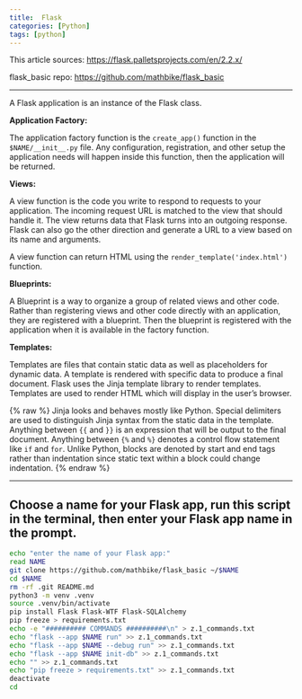 ```yaml
---
title:  Flask
categories: [Python]
tags: [python]
---
```


This article sources:
<a href="https://flask.palletsprojects.com/en/2.2.x/" target="_blank">https://flask.palletsprojects.com/en/2.2.x/</a>

flask_basic repo:
<a href="https://github.com/mathbike/flask_basic" target="_blank">https://github.com/mathbike/flask_basic</a>

---

A Flask application is an instance of the Flask class.

**Application Factory:**

The application factory function is the `create_app()` function in the `$NAME/__init__.py` file.  Any configuration, registration, and other setup the application needs will happen inside this function, then the application will be returned.

**Views:**

A view function is the code you write to respond to requests to your application.  The incoming request URL is matched to the view that should handle it.  The view returns data that Flask turns into an outgoing response.  Flask can also go the other direction and generate a URL to a view based on its name and arguments.

A view function can return HTML using the `render_template('index.html')` function.

**Blueprints:**

A Blueprint is a way to organize a group of related views and other code. Rather than registering views and other code directly with an application, they are registered with a blueprint. Then the blueprint is registered with the application when it is available in the factory function.

**Templates:**

Templates are files that contain static data as well as placeholders for dynamic data. A template is rendered with specific data to produce a final document. Flask uses the Jinja template library to render templates.  Templates are used to render HTML which will display in the user’s browser.

{% raw %}
Jinja looks and behaves mostly like Python. Special delimiters are used to distinguish Jinja syntax from the static data in the template. Anything between `{{` and `}}` is an expression that will be output to the final document. Anything between `{%` and `%}` denotes a control flow statement like `if` and `for`. Unlike Python, blocks are denoted by start and end tags rather than indentation since static text within a block could change indentation.
{% endraw %}

---

## Choose a name for your Flask app, run this script in the terminal, then enter your Flask app name in the prompt.

```sh
echo "enter the name of your Flask app:"
read NAME
git clone https://github.com/mathbike/flask_basic ~/$NAME
cd $NAME
rm -rf .git README.md
python3 -m venv .venv
source .venv/bin/activate
pip install Flask Flask-WTF Flask-SQLAlchemy
pip freeze > requirements.txt
echo -e "########## COMMANDS ##########\n" > z.1_commands.txt
echo "flask --app $NAME run" >> z.1_commands.txt
echo "flask --app $NAME --debug run" >> z.1_commands.txt
echo "flask --app $NAME init-db" >> z.1_commands.txt
echo "" >> z.1_commands.txt
echo "pip freeze > requirements.txt" >> z.1_commands.txt
deactivate
cd
```
